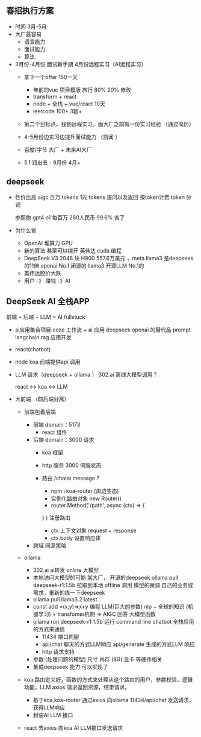 ## 春招执行方案

- 时间
  3月-5月 
- 大厂最容易
  - 语言能力
  - 面试能力
  - 算法 
- 3月份-4月份 面试新手期 4月份远程实习（AI远程实习） 
  - 拿下一个offer 150一天
    - 年前的vue 项目模版 旅行 80% 20% 修改  
    - transform + react  
    - node + 全栈 + vue/react    10天
    - leetcode 100+ 3题+

  - 第二个目标点，找到远程实习，面大厂之前有一份实习经验 （通过简历）
  - 4-5月份边实习边提升面试能力 （凯闻 ）
  - 百度/字节 大厂 + 未来AI大厂
  - 5.1 润出去  -  9月份  4月+ 

## deepseek
- 性价比高
  aigc 
  百万 tokens  1元 
  tokens 提问以及返回 按token计费 
  token 分词  

  参照物 gpt4 o1  每百万 280人民币  99.6% 省了
- 为什么省
  - OpenAI 堆算力 GPU 
  - 新的算法 甚至可以绕开 英伟达 cuda 编程 
  - DeepSeek V3 2048 块 H800  557.6万美元 ，meta llama3 是deepseek 的11倍
    openai No.1 闭源的 
    llama3  开源LLM No.1的
  - 英伟达股价大跌 
  - 用户  -》 赚钱 -》AI 

## DeepSeek AI 全栈APP
  前端 + 后端 + LLM = AI fullstuck 

- ai应用集合项目
  coze 工作流 + ai 应用
  deepseek  openai 的替代品 prompt 
  langchain  rag 应用开发 

- react(chatbot)  
- node koa 
  前端提供api 调用 
- LLM 请求（deepseek + ollama ）  302.ai
  离线大模型调用？

  react <-> koa <-> LLM 
- 大前端 （前后端分离）
  - 前端包着后端
    
    - 前端
    domain：5173
      - react 组件
    - 后端
    domain：3000 请求
      - koa 框架
      - http 服务 3000 伺服状态
      - 路由 /chatai  message ?
        - npm i koa-router (周边生态)
        - 实例化路由对象 new Router()
        - router.Method('/path', async (ctx) => {

        } ) 注册路由
        - ctx 上下文对象 request +  response
        - ctx.body 设置响应体 
    - 跨域 同源策略

  - ollama
    - 302.ai ai转发 online 大模型
    - 本地访问大模型的可能
      某大厂， 开源的deepseek
      ollama pull deepseek-r1:1.5b 拉取到本地 offline 调用
      模型的微调 自己的业务或需求，重新的练一下deepseek
    - ollama pull llama3.2:latest
    - const add =(x,y)=>x+y 编程
    LLM(巨大的参数) nlp + 全球的知识 (机器学习) +  transfomer机制 => AIGC 回答   大模型函数
    - ollama run deepseek-r1:1.5b 运行
      command line chatbot
      全栈应用的方式来通信
      - 11434 端口伺服
      - api/chat 聊天的方式LLM响应
        api/generate 生成的方式LLM 响应
      - http 请求支持
    - 参数 (处理问题的模型) 尺寸
      内存 (8G) 显卡 等硬件相关
    - 集成deepseek 能力 可以实现了

  - koa
    路由定义好，函数的方式来处理从这个路由的用户，参数校验，逻辑功能，LLM axios 请求返回资源，结束请求。
    - 基于koa,koa-router 通过axios 向ollama 11434/api/chat 发送请求，获得LLM响应
    - 封装AI LLM 接口

  - react 去axios 向koa AI LLM接口发送请求
      